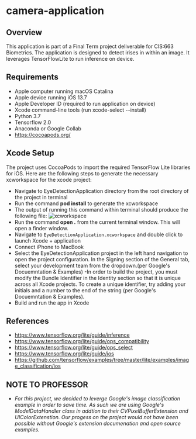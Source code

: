 # camera-application


## Overview
This application is part of a Final Term project deliverable for CIS:663 Biometrics.  The application is designed to detect irises in within an image.  It leverages TensorFlowLite to run inference on device.


## Requirements
- Apple computer running macOS Catalina
- Apple device running iOS 13.7
- Apple Developer ID (required to run application on device)
- Xcode command-line tools (run xcode-select --install)
- Python 3.7  
- Tensorflow 2.0
- Anaconda or Google Collab
- https://cocoapods.org/

## Xcode Setup

The project uses CocoaPods to import the required TensorFlow Lite libraries for iOS.  Here are the following steps to generate the necessary xcworkspace for the xcode project:
  - Navigate to EyeDetectionApplication directory from the root directory of the project in terminal
  - Run the command **pod install** to generate the xcworkspace
  - The output of running this command within terminal should produce the following file: 
  ![xcworkspace](/Images/xcworkspace.?raw=true "xcworkspace")
  - Run the command **open .** from the current terminal window.  This will open a finder window.
  - Navigate to `EyeDetectionApplication.xcworkspace` and double click to launch Xcode + application
  - Connect iPhone to MacBook
  - Select the EyeDetectionApplication project in the left hand navigation to open the project configuration. In the Signing section of the General tab, select your development team from the dropdown.(per Google's Docuemntation & Examples)
  -In order to build the project, you must modify the Bundle Identifier in the Identity section so that it is unique across all Xcode projects. To create a unique identifier, try adding your initials and a number to the end of the string (per Google's Docuemntation & Examples).
  -  Build and run the app in Xcode
  

## References
- https://www.tensorflow.org/lite/guide/inference
- https://www.tensorflow.org/lite/guide/ops_compatibility
- https://www.tensorflow.org/lite/guide/ops_select
- https://www.tensorflow.org/lite/guide/ios
- https://github.com/tensorflow/examples/tree/master/lite/examples/image_classification/ios


## NOTE TO PROFESSOR
 - *For this project, we decided to leverge Google's image classification example in order to save time.  As such we are using Google's ModelDataHandler class in addtion to their CVPixelBufferExtension and UIColorExtenstion.  Our progess on the project would not have been possible without Google's extension documenation and open source examples.*
